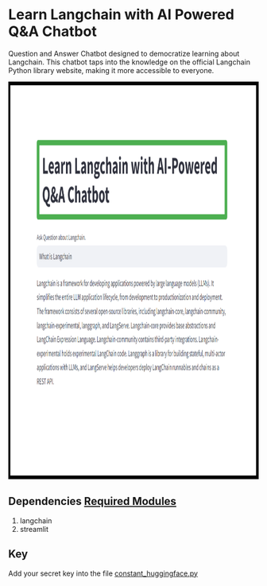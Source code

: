 # Learn Langchain with AI Powered Q&A Chatbot
Question and Answer Chatbot designed to democratize learning about Langchain. This chatbot taps into the knowledge on the official Langchain Python library website, making it more accessible to everyone.


<p align="center"><img src="https://github.com/Mps24-7uk/Learn-Langchain-with-AI-Powered-Q-A-Chatbot/blob/main/Images/Langchain.png" width="1000" height="800"></p>


## Dependencies [Required Modules](https://github.com/Mps24-7uk/Learn-Langchain-with-AI-Powered-Q-A-Chatbot/blob/main/requirement.txt)

1. langchain
2. streamlit

## Key
Add your secret key into the file [constant_huggingface.py](https://github.com/Mps24-7uk/Learn-Langchain-with-AI-Powered-Q-A-Chatbot/blob/main/constant_huggingface.py)
